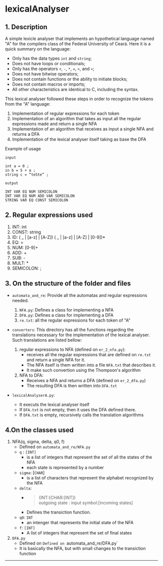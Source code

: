 # lexicalAnalyser

## 1. Description

A simple lexicle analyser that implements an hypothetical language named "A" for the compilers class of the Federal University of Ceará. Here it is a quick summary on the language:

- Only has the data types `int` and `string`;
- Does not have loops or conditionals;
- Only has the operators `+`, `-`, `*`, `=`, `>`, and `<`;
- Does not have bitwise operators;
- Does not contain functions or the ability to initiate blocks;
- Does not contain macros or imports;
- All other characteristics are identical to C, including the syntax.

This lexical analyser followed these steps in order to recognize the tokens from the "A" language:

1. Implementation of regular expressions for each token
2. Implementation of an algorithm that takes as input all the regular expressions made and return a single NFA
3. Implementation of an algorithm that receives as input a single NFA and returns a DFA 
4. Implementation of the lexical analyser itself taking as base the DFA 

Example of usage

```
input

int a = 0 ;
in b = 5 + a ;
string c = “teSte” ;
```

```
output

INT VAR EQ NUM SEMICOLON
INT VAR EQ NUM ADD VAR SEMICOLON
STRING VAR EQ CONST SEMICOLON
```

## 2. Regular expressions used

1. INT: int
2. CONST: string 
3. ID: ( _ | \[a-z] | \[A-Z]) ( _ | \[a-z] | \[A-Z] | \[0-9])*
4. EQ: =
5. NUM: \[0-9]+
6. ADD: +
7. SUB: -
8. MULT: *
9. SEMICOLON: ;

## 3. On the structure of the folder and files

- `automata_and_re`: Provide all the automatas and regular expressions needed.
    1. `NFA.py`: Defines a class for implementing a NFA
    2. `DFA.py`: Defines a class for implementing a DFA
    3. `re.txt`: all the regular expressions for each token of "A"

- `converters`: This directory has all the functions regarding the translations necessary for the implementation of the lexical analyser. Such translations are listed bellow:
    1. regular expressions to NFA (defined on `er_2_nfa.py`):
        - receives all the regular expressions that are defined on `re.txt` and return a single NFA for it.
        - The NFA itself is them written into a file `NFA.txt` that describes it.
        - It make such convertion using the Thompson's algorithm
    1. NFA to DFA: 
        - Receives a NFA and returns a DFA (defined on `er_2_dfa.py`)
        - The resulting DFA is then written into `DFA.txt`
- `lexicalAnalyserA.py`:
    - It executs the lexical analyser itself
    - If `DFA.txt` is not empty, then it uses the DFA defined there.
    - If `DFA.txt` is empty, recursively calls the translation algorithms

## 4.On the classes used

1. NFA(q, sigma, delta, q0, f)
    - Defined on `automata_and_re/NFA.py`
    - `q` : `[INT]`
        - is a list of integers that represent the set of all the states of the NFA
        - each state is represented by a number
    - `sigma`: [`CHAR`]
        - is a list of characters that represent the alphabet recognized by the NFA
    - `delta`:
        - > {INT:{CHAR:[INT]} <br>
          > outgoing state : input symbol:[incoming states]
        - Defines the transiction function.
    - `q0`: `INT`
        - an intenger that represents the initial state of the NFA
    - `f`: `[INT]`
        - A list of integers that represent the set of final states
2. `DFA.py`
    - Defined on `Defined on `automata_and_re/DFA.py`
    - It is basically the NFA, but with small changes to the transiction function
    

---